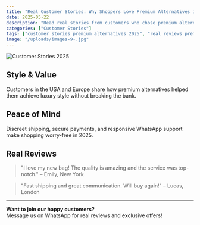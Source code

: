 ```yaml
---
title: "Real Customer Stories: Why Shoppers Love Premium Alternatives in 2025"
date: 2025-05-22
description: "Read real stories from customers who chose premium alternatives in 2025 for style, value, and peace of mind."
categories: ["Customer Stories"]
tags: ["customer stories premium alternatives 2025", "real reviews premium bags 2025", "premium alternative satisfaction 2025", "luxury bag testimonials 2025"]
image: "/uploads/images-9-.jpg"
---
```


![Customer Stories 2025](/uploads/images-9-.jpg)

## Style & Value

Customers in the USA and Europe share how premium alternatives helped them achieve luxury style without breaking the bank.

## Peace of Mind

Discreet shipping, secure payments, and responsive WhatsApp support make shopping worry-free in 2025.

## Real Reviews

> "I love my new bag! The quality is amazing and the service was top-notch." – Emily, New York

> "Fast shipping and great communication. Will buy again!" – Lucas, London

---

**Want to join our happy customers?**  
Message us on WhatsApp for real reviews and exclusive offers! 